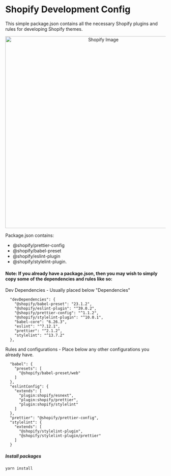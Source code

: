 # Shopify Development Config
This simple package.json contains all the necessary Shopify plugins and rules for developing Shopify themes.

<p align="center">
  <img src="https://imgur.com/w1i9FBI.jpg" width="600" alt="Shopify Image"/>
</p>


Package.json contains:
* @shopify/prettier-config
* @shopify/babel-preset 
* @shopify/eslint-plugin 
* @shopify/stylelint-plugin.

#### Note: If you already have a package.json, then you may wish to simply copy some of the dependencies and rules like so:
Dev Dependencies - Usually placed below "Dependencies"
```npm
  "devDependencies": {
    "@shopify/babel-preset": "23.1.2",
    "@shopify/eslint-plugin": "^39.0.2",
    "@shopify/prettier-config": "^1.1.2",
    "@shopify/stylelint-plugin": "^10.0.1",
    "babel-core": "6.26.3",
    "eslint": "^7.12.1",
    "prettier": "^2.1.2",
    "stylelint": "^13.7.2"
  },
```



Rules and configurations - Place below any other configurations you already have.
```npm
  "babel": {
    "presets": [
      "@shopify/babel-preset/web"
    ]
  },
  "eslintConfig": {
    "extends": [
      "plugin:shopify/esnext",
      "plugin:shopify/prettier",
      "plugin:shopify/stylelint"
    ]
  },
  "prettier": "@shopify/prettier-config",
  "stylelint": {
    "extends": [
      "@shopify/stylelint-plugin",
      "@shopify/stylelint-plugin/prettier"
    ]
  }
```

##### Install packages
```shell script
yarn install
```

